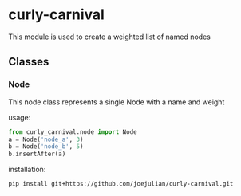 # curly-carnival

This module is used to create a weighted list of named nodes

## Classes

### Node

This node class represents a single Node with a name and weight

usage:
```python
from curly_carnival.node import Node
a = Node('node_a', 3)
b = Node('node_b', 5)
b.insertAfter(a)
```

installation:
```bash
pip install git+https://github.com/joejulian/curly-carnival.git
```
